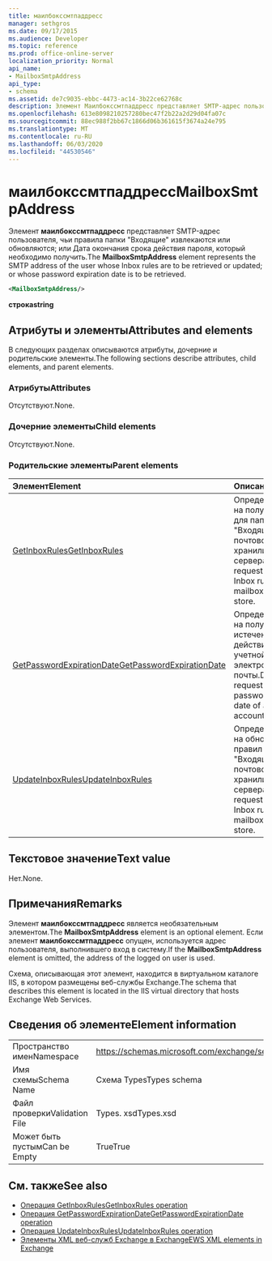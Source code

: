 ```yaml
---
title: маилбокссмтпаддресс
manager: sethgros
ms.date: 09/17/2015
ms.audience: Developer
ms.topic: reference
ms.prod: office-online-server
localization_priority: Normal
api_name:
- MailboxSmtpAddress
api_type:
- schema
ms.assetid: de7c9035-ebbc-4473-ac14-3b22ce62768c
description: Элемент Маилбокссмтпаддресс представляет SMTP-адрес пользователя, чьи правила папки "Входящие" извлекаются или обновляются; или Дата окончания срока действия пароля, который необходимо получить.
ms.openlocfilehash: 613e8098210257280bec47f2b22a2d29d04fa07c
ms.sourcegitcommit: 88ec988f2bb67c1866d06b361615f3674a24e795
ms.translationtype: MT
ms.contentlocale: ru-RU
ms.lasthandoff: 06/03/2020
ms.locfileid: "44530546"
---
```

# <a name="mailboxsmtpaddress"></a><span data-ttu-id="e5f8d-103">маилбокссмтпаддресс</span><span class="sxs-lookup"><span data-stu-id="e5f8d-103">MailboxSmtpAddress</span></span>

<span data-ttu-id="e5f8d-104">Элемент **маилбокссмтпаддресс** представляет SMTP-адрес пользователя, чьи правила папки "Входящие" извлекаются или обновляются; или Дата окончания срока действия пароля, который необходимо получить.</span><span class="sxs-lookup"><span data-stu-id="e5f8d-104">The **MailboxSmtpAddress** element represents the SMTP address of the user whose Inbox rules are to be retrieved or updated; or whose password expiration date is to be retrieved.</span></span> 
  
```XML
<MailboxSmtpAddress/>
```

<span data-ttu-id="e5f8d-105">**строка**</span><span class="sxs-lookup"><span data-stu-id="e5f8d-105">**string**</span></span>

## <a name="attributes-and-elements"></a><span data-ttu-id="e5f8d-106">Атрибуты и элементы</span><span class="sxs-lookup"><span data-stu-id="e5f8d-106">Attributes and elements</span></span>

<span data-ttu-id="e5f8d-107">В следующих разделах описываются атрибуты, дочерние и родительские элементы.</span><span class="sxs-lookup"><span data-stu-id="e5f8d-107">The following sections describe attributes, child elements, and parent elements.</span></span>
  
### <a name="attributes"></a><span data-ttu-id="e5f8d-108">Атрибуты</span><span class="sxs-lookup"><span data-stu-id="e5f8d-108">Attributes</span></span>

<span data-ttu-id="e5f8d-109">Отсутствуют.</span><span class="sxs-lookup"><span data-stu-id="e5f8d-109">None.</span></span>
  
### <a name="child-elements"></a><span data-ttu-id="e5f8d-110">Дочерние элементы</span><span class="sxs-lookup"><span data-stu-id="e5f8d-110">Child elements</span></span>

<span data-ttu-id="e5f8d-111">Отсутствуют.</span><span class="sxs-lookup"><span data-stu-id="e5f8d-111">None.</span></span>
  
### <a name="parent-elements"></a><span data-ttu-id="e5f8d-112">Родительские элементы</span><span class="sxs-lookup"><span data-stu-id="e5f8d-112">Parent elements</span></span>

|<span data-ttu-id="e5f8d-113">**Элемент**</span><span class="sxs-lookup"><span data-stu-id="e5f8d-113">**Element**</span></span>|<span data-ttu-id="e5f8d-114">**Описание**</span><span class="sxs-lookup"><span data-stu-id="e5f8d-114">**Description**</span></span>|
|:-----|:-----|
|[<span data-ttu-id="e5f8d-115">GetInboxRules</span><span class="sxs-lookup"><span data-stu-id="e5f8d-115">GetInboxRules</span></span>](getinboxrules.md) <br/> |<span data-ttu-id="e5f8d-116">Определяет запрос на получение правил для папки "Входящие" для почтового ящика в хранилище сервера.</span><span class="sxs-lookup"><span data-stu-id="e5f8d-116">Defines a request to get the Inbox rules on a mailbox in the server store.</span></span>  <br/> |
|[<span data-ttu-id="e5f8d-117">GetPasswordExpirationDate</span><span class="sxs-lookup"><span data-stu-id="e5f8d-117">GetPasswordExpirationDate</span></span>](getpasswordexpirationdate.md) <br/> |<span data-ttu-id="e5f8d-118">Определяет запрос на получение даты истечения срока действия пароля учетной записи электронной почты.</span><span class="sxs-lookup"><span data-stu-id="e5f8d-118">Defines a request to get the password expiration date of an email account.</span></span>  <br/> |
|[<span data-ttu-id="e5f8d-119">UpdateInboxRules</span><span class="sxs-lookup"><span data-stu-id="e5f8d-119">UpdateInboxRules</span></span>](updateinboxrules.md) <br/> |<span data-ttu-id="e5f8d-120">Определяет запрос на обновление правил папки "Входящие" в почтовом ящике в хранилище сервера.</span><span class="sxs-lookup"><span data-stu-id="e5f8d-120">Defines a request to update the Inbox rules in a mailbox in the server store.</span></span>  <br/> |
   
## <a name="text-value"></a><span data-ttu-id="e5f8d-121">Текстовое значение</span><span class="sxs-lookup"><span data-stu-id="e5f8d-121">Text value</span></span>

<span data-ttu-id="e5f8d-122">Нет.</span><span class="sxs-lookup"><span data-stu-id="e5f8d-122">None.</span></span>
  
## <a name="remarks"></a><span data-ttu-id="e5f8d-123">Примечания</span><span class="sxs-lookup"><span data-stu-id="e5f8d-123">Remarks</span></span>

<span data-ttu-id="e5f8d-124">Элемент **маилбокссмтпаддресс** является необязательным элементом.</span><span class="sxs-lookup"><span data-stu-id="e5f8d-124">The **MailboxSmtpAddress** element is an optional element.</span></span> <span data-ttu-id="e5f8d-125">Если элемент **маилбокссмтпаддресс** опущен, используется адрес пользователя, выполнившего вход в систему.</span><span class="sxs-lookup"><span data-stu-id="e5f8d-125">If the **MailboxSmtpAddress** element is omitted, the address of the logged on user is used.</span></span> 
  
<span data-ttu-id="e5f8d-126">Схема, описывающая этот элемент, находится в виртуальном каталоге IIS, в котором размещены веб-службы Exchange.</span><span class="sxs-lookup"><span data-stu-id="e5f8d-126">The schema that describes this element is located in the IIS virtual directory that hosts Exchange Web Services.</span></span>
  
## <a name="element-information"></a><span data-ttu-id="e5f8d-127">Сведения об элементе</span><span class="sxs-lookup"><span data-stu-id="e5f8d-127">Element information</span></span>

|||
|:-----|:-----|
|<span data-ttu-id="e5f8d-128">Пространство имен</span><span class="sxs-lookup"><span data-stu-id="e5f8d-128">Namespace</span></span>  <br/> |https://schemas.microsoft.com/exchange/services/2006/types  <br/> |
|<span data-ttu-id="e5f8d-129">Имя схемы</span><span class="sxs-lookup"><span data-stu-id="e5f8d-129">Schema Name</span></span>  <br/> |<span data-ttu-id="e5f8d-130">Схема Types</span><span class="sxs-lookup"><span data-stu-id="e5f8d-130">Types schema</span></span>  <br/> |
|<span data-ttu-id="e5f8d-131">Файл проверки</span><span class="sxs-lookup"><span data-stu-id="e5f8d-131">Validation File</span></span>  <br/> |<span data-ttu-id="e5f8d-132">Types. xsd</span><span class="sxs-lookup"><span data-stu-id="e5f8d-132">Types.xsd</span></span>  <br/> |
|<span data-ttu-id="e5f8d-133">Может быть пустым</span><span class="sxs-lookup"><span data-stu-id="e5f8d-133">Can be Empty</span></span>  <br/> |<span data-ttu-id="e5f8d-134">True</span><span class="sxs-lookup"><span data-stu-id="e5f8d-134">True</span></span>  <br/> |
   
## <a name="see-also"></a><span data-ttu-id="e5f8d-135">См. также</span><span class="sxs-lookup"><span data-stu-id="e5f8d-135">See also</span></span>

- [<span data-ttu-id="e5f8d-136">Операция GetInboxRules</span><span class="sxs-lookup"><span data-stu-id="e5f8d-136">GetInboxRules operation</span></span>](getinboxrules-operation.md)
- [<span data-ttu-id="e5f8d-137">Операция GetPasswordExpirationDate</span><span class="sxs-lookup"><span data-stu-id="e5f8d-137">GetPasswordExpirationDate operation</span></span>](getpasswordexpirationdate-operation.md)
- [<span data-ttu-id="e5f8d-138">Операция UpdateInboxRules</span><span class="sxs-lookup"><span data-stu-id="e5f8d-138">UpdateInboxRules operation</span></span>](updateinboxrules-operation.md)
- [<span data-ttu-id="e5f8d-139">Элементы XML веб-служб Exchange в Exchange</span><span class="sxs-lookup"><span data-stu-id="e5f8d-139">EWS XML elements in Exchange</span></span>](ews-xml-elements-in-exchange.md)

